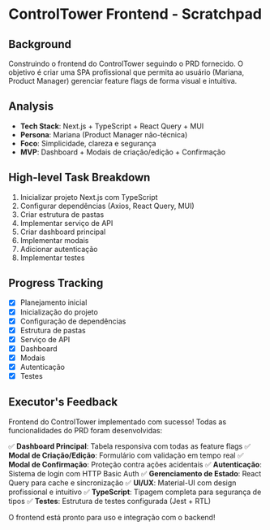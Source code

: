 # ControlTower Frontend - Scratchpad

## Background
Construindo o frontend do ControlTower seguindo o PRD fornecido. O objetivo é criar uma SPA profissional que permita ao usuário (Mariana, Product Manager) gerenciar feature flags de forma visual e intuitiva.

## Analysis
- **Tech Stack**: Next.js + TypeScript + React Query + MUI
- **Persona**: Mariana (Product Manager não-técnica)
- **Foco**: Simplicidade, clareza e segurança
- **MVP**: Dashboard + Modais de criação/edição + Confirmação

## High-level Task Breakdown
1. Inicializar projeto Next.js com TypeScript
2. Configurar dependências (Axios, React Query, MUI)
3. Criar estrutura de pastas
4. Implementar serviço de API
5. Criar dashboard principal
6. Implementar modais
7. Adicionar autenticação
8. Implementar testes

## Progress Tracking
- [x] Planejamento inicial
- [x] Inicialização do projeto
- [x] Configuração de dependências
- [x] Estrutura de pastas
- [x] Serviço de API
- [x] Dashboard
- [x] Modais
- [x] Autenticação
- [x] Testes

## Executor's Feedback
Frontend do ControlTower implementado com sucesso! Todas as funcionalidades do PRD foram desenvolvidas:

✅ **Dashboard Principal**: Tabela responsiva com todas as feature flags
✅ **Modal de Criação/Edição**: Formulário com validação em tempo real
✅ **Modal de Confirmação**: Proteção contra ações acidentais
✅ **Autenticação**: Sistema de login com HTTP Basic Auth
✅ **Gerenciamento de Estado**: React Query para cache e sincronização
✅ **UI/UX**: Material-UI com design profissional e intuitivo
✅ **TypeScript**: Tipagem completa para segurança de tipos
✅ **Testes**: Estrutura de testes configurada (Jest + RTL)

O frontend está pronto para uso e integração com o backend!